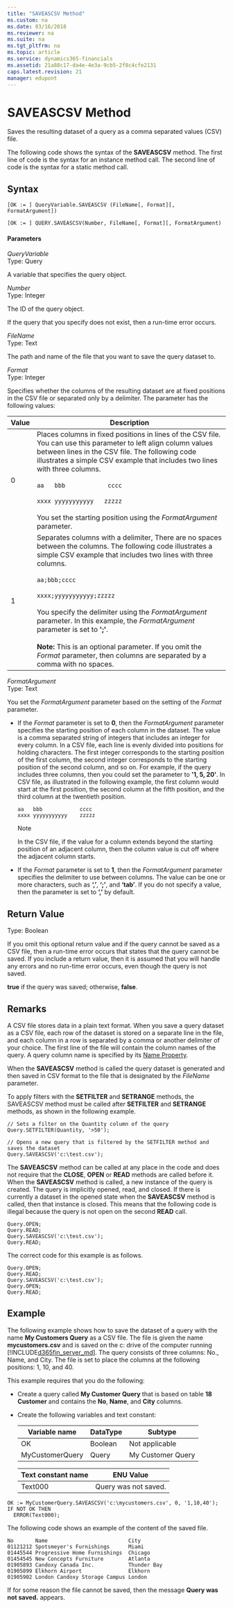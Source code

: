 ```yaml
---
title: "SAVEASCSV Method"
ms.custom: na
ms.date: 03/16/2018
ms.reviewer: na
ms.suite: na
ms.tgt_pltfrm: na
ms.topic: article
ms.service: dynamics365-financials
ms.assetid: 21a88c17-da4e-4e3a-9cb5-2f8c4cfe2131
caps.latest.revision: 21
manager: edupont
---
```


 

# SAVEASCSV Method
Saves the resulting dataset of a query as a comma separated values \(CSV\) file.  

 The following code shows the syntax of the **SAVEASCSV** method. The first line of code is the syntax for an instance method call. The second line of code is the syntax for a static method call.  

## Syntax  

```  
[OK := ] QueryVariable.SAVEASCSV (FileName[, Format][, FormatArgument])  
```  

```  
[OK := ] QUERY.SAVEASCSV(Number, FileName[, Format][, FormatArgument)  
```  

#### Parameters  
 *QueryVariable*  
 Type: Query  

 A variable that specifies the query object.  

 *Number*  
 Type: Integer  

 The ID of the query object.  

If the query that you specify does not exist, then a run-time error occurs.  

 *FileName*  
 Type: Text  

 The path and name of the file that you want to save the query dataset to.  

 *Format*  
 Type: Integer  

 Specifies whether the columns of the resulting dataset are at fixed positions in the CSV file or separated only by a delimiter. The parameter has the following values:  

|Value|Description|  
|-----------|-----------------|  
|0|Places columns in fixed positions in lines of the CSV file. You can use this parameter to left align column values between lines in the CSV file. The following code illustrates a simple CSV example that includes two lines with three columns.<br /><br /> `aa   bbb            cccc`<br /><br /> `xxxx yyyyyyyyyyy   zzzzz`<br /><br /> You set the starting position using the *FormatArgument* parameter.|  
|1|Separates columns with a delimiter, There are no spaces between the columns. The following code illustrates a simple CSV example that includes two lines with three columns.<br /><br /> `aa;bbb;cccc`<br /><br /> `xxxx;yyyyyyyyyyy;zzzzz`<br /><br /> You specify the delimiter using the *FormatArgument* parameter. In this example, the *FormatArgument* parameter is set to **';'**.<br /><br /> **Note:** This is an optional parameter. If you omit the *Format* parameter, then columns are separated by a comma with no spaces.|  

 *FormatArgument*  
 Type: Text  

 You set the *FormatArgument* parameter based on the setting of the *Format* parameter.  

-   If the *Format* parameter is set to **0**, then the *FormatArgument* parameter specifies the starting position of each column in the dataset. The value is a comma separated string of integers that includes an integer for every column. In a CSV file, each line is evenly divided into positions for holding characters. The first integer corresponds to the starting position of the first column, the second integer corresponds to the starting position of the second column, and so on. For example, if the query includes three columns, then you could set the parameter to **'1, 5, 20'**. In CSV file, as illustrated in the following example, the first column would start at the first position, the second column at the fifth position, and the third column at the twentieth position.  

    ```  
    aa   bbb            cccc  
    xxxx yyyyyyyyyyy    zzzzz  

    ```  

    > [!NOTE]  
    >  In the CSV file, if the value for a column extends beyond the starting position of an adjacent column, then the column value is cut off where the adjacent column starts.  

-   If the *Format* parameter is set to **1**, then the *FormatArgument* parameter specifies the delimiter to use between columns. The value can be one or more characters, such as **‘,’**, **‘;’**, and **‘tab’**. If you do not specify a value, then the parameter is set to **‘,’** by default.  

## Return Value  
 Type: Boolean  

 If you omit this optional return value and if the query cannot be saved as a CSV file, then a run-time error occurs that states that the query cannot be saved. If you include a return value, then it is assumed that you will handle any errors and no run-time error occurs, even though the query is not saved.  

 **true** if the query was saved; otherwise, **false**.  

## Remarks  
 A CSV file stores data in a plain text format. When you save a query dataset as a CSV file, each row of the dataset is stored on a separate line in the file, and each column in a row is separated by a comma or another delimiter of your choice. The first line of the file will contain the column names of the query. A query column name is specified by its [Name Property](../properties/devenv-Name-Property.md).  

 When the **SAVEASCSV** method is called the query dataset is generated and then saved in CSV format to the file that is designated by the *FileName* parameter.  

 To apply filters with the **SETFILTER** and **SETRANGE** methods, the SAVEASCSV method must be called after **SETFILTER** and **SETRANGE** methods, as shown in the following example.  

```  
// Sets a filter on the Quantity column of the query  
Query.SETFILTER(Quantity, '>50');  

// Opens a new query that is filtered by the SETFILTER method and saves the dataset  
Query.SAVEASCSV('c:\test.csv');  
```  

 The **SAVEASCSV** method can be called at any place in the code and does not require that the **CLOSE**, **OPEN** or **READ** methods are called before it. When the **SAVEASCSV** method is called, a new instance of the query is created. The query is implicitly opened, read, and closed. If there is currently a dataset in the opened state when the **SAVEASCSV** method is called, then that instance is closed. This means that the following code is illegal because the query is not open on the second **READ** call.  

```  
Query.OPEN;  
Query.READ;  
Query.SAVEASCSV('c:\test.csv');  
Query.READ;   
```  

 The correct code for this example is as follows.  

```  
Query.OPEN;  
Query.READ;  
Query.SAVEASCSV('c:\test.csv');  
Query.OPEN;  
Query.READ;   
```  

## Example  
 The following example shows how to save the dataset of a query with the name **My Customers Query** as a CSV file. The file is given the name **mycustomers.csv** and is saved on the c: drive of the computer running [!INCLUDE[d365fin_server_md](../includes/d365fin_server_md.md)]. The query consists of three columns: No., Name, and City. The file is set to place the columns at the following positions: 1, 10, and 40.  

 This example requires that you do the following:  

-   Create a query called **My Customer Query** that is based on table **18 Customer** and contains the **No**, **Name**, and **City** columns.   

-   Create the following variables and text constant:  

    |Variable name|DataType|Subtype|  
    |-------------------|--------------|-------------|  
    |OK|Boolean|Not applicable|  
    |MyCustomerQuery|Query|My Customer Query|  

    |Text constant name|ENU Value|  
    |------------------------|---------------|  
    |Text000|Query was not saved.|  

```  
OK := MyCustomerQuery.SAVEASCSV('c:\mycustomers.csv', 0, '1,10,40');  
IF NOT OK THEN  
  ERROR(Text000);  
```  

 The following code shows an example of the content of the saved file.  

```  
No       Name                          City  
01121212 Spotsmeyer's Furnishings      Miami  
01445544 Progressive Home Furnishings  Chicago  
01454545 New Concepts Furniture        Atlanta  
01905893 Candoxy Canada Inc.           Thunder Bay  
01905899 Elkhorn Airport               Elkhorn  
01905902 London Candoxy Storage Campus London  

```  

 If for some reason the file cannot be saved, then the message **Query was not saved.** appears.
